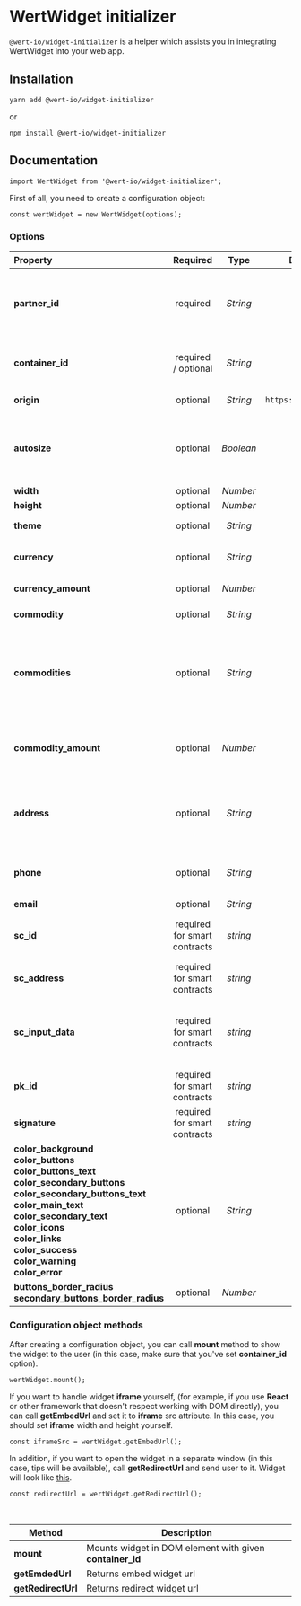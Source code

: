 # WertWidget initializer

`@wert-io/widget-initializer` is a helper which assists you in integrating WertWidget into your web app.

## Installation

```
yarn add @wert-io/widget-initializer
```

or

```
npm install @wert-io/widget-initializer
```

## Documentation

```
import WertWidget from '@wert-io/widget-initializer';
```

First of all, you need to create a configuration object:

```
const wertWidget = new WertWidget(options);
```

### Options

| Property | Required | Type | Default value | Possible value(s) | Description |
| :--- | :---: | :---: | :---: | :---: | --- |
| **partner_id** | required | *String* | | | **partner_id** will be given to you upon your registration as partner. It's required to track your commission and statistics. If you don't have one, [contact us](https://wert.io/for-partners) |
| **container_id** | required / optional | *String* | | | ID of the parent DOM element of the widget. Required if you want to use the **mount** method. |
| **origin** | optional | *String* | `https://widget.wert.io/` | `https://sandbox.wert.io/` | Required to initialise a widget in the specific environment. |
| **autosize** | optional | *Boolean* | `false` | `true, false` | By default, widget will use 100% of the width and 100% of the height of the parent element. If 'true', width and height options are ignored. |
| **width** | optional | *Number* | | | Fixed widget width, in pixels. |
| **height** | optional | *Number* | | | Fixed widget height, in pixels. |
| **theme** | optional | *String* | | `dark` | Widget will use theme colors as a basis. |
| **currency** | optional | *String* | `USD` | `USD, EUR` | Default currency which will be selected when the widget opens. |
| **currency_amount** | optional | *Number* | | | Default currency amount that can be pre-filled in the widget. |
| **commodity** | optional | *String* | `BTC` | `BTC, ETH, XTZ, MATIC, USDC:polygon` | Default commodity that will be selected in the widget.
| **commodities** | optional | *String* | |`ETH, MATIC, USDC:polygon, USDC:ethereum`| Commodities that will be available in the widget, separated with commas. By default, all commodities are present. Indicate blockchain for ERC-20 tokens supported on multiple networks, e.g. `USDC:ethereum`||
| **commodity_amount** | optional | *Number* | | | Default commodity amount that will be pre-filled in the widget. This option is ignored if **currency_amount** has been set |
| **address** | optional | *String* |`BTC`| | User's wallet address. Address is checked for validity based on the chosen **commodity.** BTC address format  is used by default. If address is invalid, this option is ignored. |
| **phone** | optional | *String* | | +11014321111 | User's phone number in international format (E. 164 standard). Can go with or without + |
| **email** | optional | *String* | | test@test.com | User's email address. |
| **sc_id** | required for smart contracts | *string* | | | Unique ID of the smart contract invocation — uuid4.hex generated on your side. |
| **sc_address** | required for smart contracts | *string* | | | Address of the smart contract where the transaction should be sent. |
| **sc_input_data** | required for smart contracts | *string* | | | Input data to be executed by smart contract, in hex format. For Tezos, it must be Michelson code passed as JSON transformed into hex format. |
| **pk_id** | required for smart contracts | *string* | | | It's 'key1' at the moment.|
| **signature** | required for smart contracts | *string* | | | Signature to sign data for the smart contract execution. [Signature helper](https://www.npmjs.com/package/@wert-io/widget-sc-signer) . |
| **color_background<br>color_buttons<br>color_buttons_text<br>color_secondary_buttons<br>color_secondary_buttons_text<br>color_main_text<br>color_secondary_text<br>color_icons<br>color_links<br>color_success<br>color_warning<br>color_error** | optional | *String* | | | Custom colors of elements |
| **buttons_border_radius<br>secondary_buttons_border_radius** | optional | *Number* | `4` | | Custom radius of elements (in pixels) |

### Configuration object methods

After creating a configuration object, you can call **mount** method to show the widget to the user (in this case, make sure that you've set **container_id** option).

```
wertWidget.mount();
```

If you want to handle widget **iframe** yourself, (for example, if you use **React** or other framework that doesn't respect working with DOM directly), you can call **getEmbedUrl** and set it to **iframe** src attribute. In this case, you should set **iframe** width and height yourself.

```
const iframeSrc = wertWidget.getEmbedUrl();
```

In addition, if you want to open the widget in a separate window (in this case, tips will be available), call **getRedirectUrl** and send user to it. Widget will look like [this](https://widget.wert.io/default/redirect).

```
const redirectUrl = wertWidget.getRedirectUrl();
```

<br>

| Method | Description |
| --- | --- |
| **mount** | Mounts widget in DOM element with given **container_id** |
| **getEmdedUrl** | Returns embed widget url |
| **getRedirectUrl** | Returns redirect widget url |
